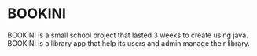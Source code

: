 # BOOKINI
BOOKINI is a small school project that lasted 3 weeks to create using java.  
BOOKINI is a library app that help its users and admin manage their library.
